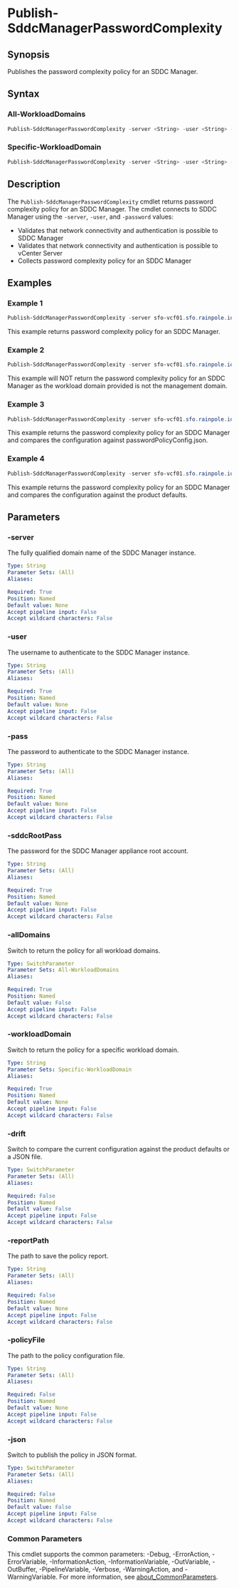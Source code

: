# Publish-SddcManagerPasswordComplexity

## Synopsis

Publishes the password complexity policy for an SDDC Manager.

## Syntax

### All-WorkloadDomains

```powershell
Publish-SddcManagerPasswordComplexity -server <String> -user <String> -pass <String> -sddcRootPass <String> [-allDomains] [-drift] [-reportPath <String>] [-policyFile <String>] [-json] [<CommonParameters>]
```

### Specific-WorkloadDomain

```powershell
Publish-SddcManagerPasswordComplexity -server <String> -user <String> -pass <String> -sddcRootPass <String> -workloadDomain <String> [-drift] [-reportPath <String>] [-policyFile <String>] [-json] [<CommonParameters>]
```

## Description

The `Publish-SddcManagerPasswordComplexity` cmdlet returns password complexity policy for an SDDC Manager.
The cmdlet connects to SDDC Manager using the `-server`, `-user`, and `-password` values:

- Validates that network connectivity and authentication is possible to SDDC Manager
- Validates that network connectivity and authentication is possible to vCenter Server
- Collects password complexity policy for an SDDC Manager

## Examples

### Example 1

```powershell
Publish-SddcManagerPasswordComplexity -server sfo-vcf01.sfo.rainpole.io -user admin@local -pass VMw@re1!VMw@re1! -sddcRootPass VMw@re1! -allDomains
```

This example returns password complexity policy for an SDDC Manager.

### Example 2

```powershell
Publish-SddcManagerPasswordComplexity -server sfo-vcf01.sfo.rainpole.io -user admin@local -pass VMw@re1!VMw@re1! -sddcRootPass VMw@re1! -workloadDomain sfo-w01
```

This example will NOT return the password complexity policy for an SDDC Manager as the workload domain provided is not the management domain.

### Example 3

```powershell
Publish-SddcManagerPasswordComplexity -server sfo-vcf01.sfo.rainpole.io -user admin@local -pass VMw@re1!VMw@re1! -sddcRootPass VMw@re1! -workloadDomain sfo-m01 -drift -reportPath "F:\Reporting" -policyFile "passwordPolicyConfig.json"
```

This example returns the password complexity policy for an SDDC Manager and compares the configuration against passwordPolicyConfig.json.

### Example 4

```powershell
Publish-SddcManagerPasswordComplexity -server sfo-vcf01.sfo.rainpole.io -user admin@local -pass VMw@re1!VMw@re1! -sddcRootPass VMw@re1! -workloadDomain sfo-m01 -drift
```

This example returns the password complexity policy for an SDDC Manager and compares the configuration against the product defaults.

## Parameters

### -server

The fully qualified domain name of the SDDC Manager instance.

```yaml
Type: String
Parameter Sets: (All)
Aliases:

Required: True
Position: Named
Default value: None
Accept pipeline input: False
Accept wildcard characters: False
```

### -user

The username to authenticate to the SDDC Manager instance.

```yaml
Type: String
Parameter Sets: (All)
Aliases:

Required: True
Position: Named
Default value: None
Accept pipeline input: False
Accept wildcard characters: False
```

### -pass

The password to authenticate to the SDDC Manager instance.

```yaml
Type: String
Parameter Sets: (All)
Aliases:

Required: True
Position: Named
Default value: None
Accept pipeline input: False
Accept wildcard characters: False
```

### -sddcRootPass

The password for the SDDC Manager appliance root account.

```yaml
Type: String
Parameter Sets: (All)
Aliases:

Required: True
Position: Named
Default value: None
Accept pipeline input: False
Accept wildcard characters: False
```

### -allDomains

Switch to return the policy for all workload domains.

```yaml
Type: SwitchParameter
Parameter Sets: All-WorkloadDomains
Aliases:

Required: True
Position: Named
Default value: False
Accept pipeline input: False
Accept wildcard characters: False
```

### -workloadDomain

Switch to return the policy for a specific workload domain.

```yaml
Type: String
Parameter Sets: Specific-WorkloadDomain
Aliases:

Required: True
Position: Named
Default value: None
Accept pipeline input: False
Accept wildcard characters: False
```

### -drift

Switch to compare the current configuration against the product defaults or a JSON file.

```yaml
Type: SwitchParameter
Parameter Sets: (All)
Aliases:

Required: False
Position: Named
Default value: False
Accept pipeline input: False
Accept wildcard characters: False
```

### -reportPath

The path to save the policy report.

```yaml
Type: String
Parameter Sets: (All)
Aliases:

Required: False
Position: Named
Default value: None
Accept pipeline input: False
Accept wildcard characters: False
```

### -policyFile

The path to the policy configuration file.

```yaml
Type: String
Parameter Sets: (All)
Aliases:

Required: False
Position: Named
Default value: None
Accept pipeline input: False
Accept wildcard characters: False
```

### -json

Switch to publish the policy in JSON format.

```yaml
Type: SwitchParameter
Parameter Sets: (All)
Aliases:

Required: False
Position: Named
Default value: False
Accept pipeline input: False
Accept wildcard characters: False
```

### Common Parameters

This cmdlet supports the common parameters: -Debug, -ErrorAction, -ErrorVariable, -InformationAction, -InformationVariable, -OutVariable, -OutBuffer, -PipelineVariable, -Verbose, -WarningAction, and -WarningVariable. For more information, see [about_CommonParameters](http://go.microsoft.com/fwlink/?LinkID=113216).
